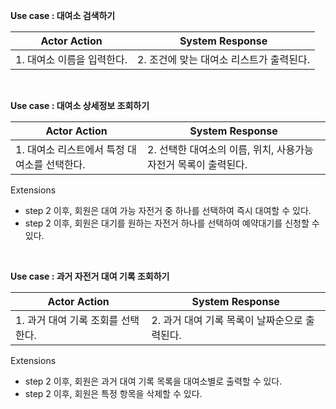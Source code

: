 **Use case : 대여소 검색하기**

| Actor Action | System Response |
| --- | --- |
| 1. 대여소 이름을 입력한다. | 2. 조건에 맞는 대여소 리스트가 출력된다. |
</br>

**Use case : 대여소 상세정보 조회하기**

| Actor Action | System Response |
| --- | --- |
| 1. 대여소 리스트에서 특정 대여소를 선택한다. | 2. 선택한 대여소의 이름, 위치, 사용가능 자전거 목록이 출력된다. |

Extensions 
- step 2 이후, 회원은 대여 가능 자전거 중 하나를 선택하여 즉시 대여할 수 있다.
- step 2 이후, 회원은 대기를 원하는 자전거 하나를 선택하여 예약대기를 신청할 수 있다.
</br>

**Use case : 과거 자전거 대여 기록 조회하기**

| Actor Action | System Response |
| --- | --- |
| 1. 과거 대여 기록 조회를 선택한다. | 2. 과거 대여 기록 목록이 날짜순으로 출력된다. |

Extensions
- step 2 이후, 회원은 과거 대여 기록 목록을 대여소별로 출력할 수 있다.
- step 2 이후, 회원은 특정 항목을 삭제할 수 있다.
</br>
